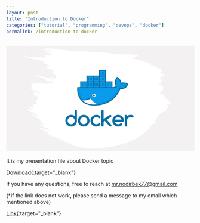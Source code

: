 ```yaml
---
layout: post
title: "Introduction to Docker"
categories: ["tutorial", "programming", "devops", "docker"]
permalink: /introduction-to-docker
---
```


![Screenshot](/assets/2021-11-28-intro-to-docker/docker.jpg)

It is my presentation file about Docker topic

[Download](https://docs.google.com/presentation/d/1szfaV7pGgLJrTzRnXTSU87ZImkfgccss/edit?usp=sharing&ouid=105516242151985878703&rtpof=true&sd=true){:target="_blank"}


If you have any questions, free to reach at mr.nodirbek77@gmail.com

(*if the link does not work, please send a message to my email which mentioned above)

[Link](https://ergashevn.blogspot.com/2021/11/introduction-to-docker.html){:target="_blank"}
